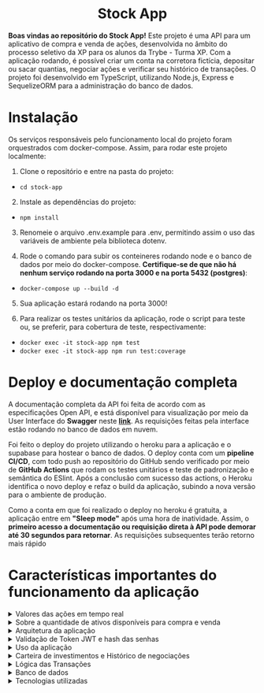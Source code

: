 <h1 align="center">
  Stock App
  <br>
</h1>

<b>Boas vindas ao repositório do Stock App!</b> Este projeto é uma API para um aplicativo de compra e venda de ações, desenvolvida no âmbito do processo seletivo da XP para os alunos da Trybe - Turma XP. Com a aplicação rodando, é possível criar um conta na corretora fictícia, depositar ou sacar quantias, negociar ações e verificar seu histórico de transações. O projeto foi desenvolvido em TypeScript, utilizando Node.js, Express e SequelizeORM para a administração do banco de dados.  

# Instalação

Os serviços responsáveis pelo funcionamento local do projeto foram orquestrados com docker-compose. Assim, para rodar este projeto localmente:

1. Clone o repositório e entre na pasta do projeto:
  - `cd stock-app`

2. Instale as dependências do projeto:

  - `npm install`

3. Renomeie o arquivo .env.example para .env, permitindo assim o uso das variáveis de ambiente pela biblioteca dotenv.

4. Rode o comando para subir os conteineres rodando node e o banco de dados por meio do docker-compose. <b>Certifique-se de que não há nenhum serviço rodando na porta 3000 e na porta 5432 (postgres)</b>:

  - `docker-compose up --build -d`

5. Sua aplicação estará rodando na porta 3000!


6. Para realizar os testes unitários da aplicação, rode o script para teste ou, se preferir, para cobertura de teste, respectivamente:

  - `docker exec -it stock-app npm test`
  - `docker exec -it stock-app npm run test:coverage`


# Deploy e documentação completa

A documentação completa da API foi feita de acordo com as especificações Open API, e está disponível para visualização por meio da User Interface do <b>Swagger</b> neste <b>[link](https://andrewerk-stock-app.herokuapp.com/docs/)</b>. As requisições feitas pela interface estão rodando no banco de dados em nuvem.

Foi feito o deploy do projeto utilizando o heroku para a aplicação e o supabase para hostear o banco de dados. O deploy conta com um <b>pipeline CI/CD</b>, com todo push ao repositório do GitHub sendo verificado por meio de <b>GitHub Actions</b> que rodam os testes unitários e teste de padronização e semântica do ESlint. Após a conclusão com sucesso das actions, o Heroku identifica o novo deploy e refaz o build da aplicação, subindo a nova versão para o ambiente de produção.

Como a conta em que foi realizado o deploy no heroku é gratuita, a aplicação entre em <b>"Sleep mode"</b> após uma hora de inatividade. Assim, o <b>primeiro acesso a documentação ou requisição direta à API pode demorar até 30 segundos para retornar</b>. As requisições subsequentes terão retorno mais rápido

# Características importantes do funcionamento da aplicação

<details>
  <summary>Valores das ações em tempo real</summary><br />

O sistema consome uma API externa, o [Finnhub](https://finnhub.io/), para obter os valores atualizados das ações. Assim, duas variáveis de ambiente são importantes para essa configuração. A variável API_TOKEN é um <b>token pessoal gratuíto</b>, feito apenas para o contexto desse projeto, e está sendo disponibilizada aqui para permitir o teste da aplicação. No entanto, <b>ressalta-se que disponibilizar esse tipo de informação em um repositório público não é uma boa prática e está sendo feito apenas por ser a única opção de manter o funcionamento apropriado da aplicação</b>.

A outra variável importante é a EXTERNAL_API. no arquivo de exemplo .env ela vai configurada como "true", o que significa que o sistema estará consumindo informações da API externa. Caso ocorra algum problema com a API externa, os endpoints do tipo GET para /stocks não irão retornar o currentValue da ação. Nesse caso, para ser possível testar a aplicação, <b>a variável EXTERNAL_API deverá ser trocada para "false"</b> e o projeto irá utilizar um arquivo de backup para manter o sistema em funcionamento. Nesse caso, as únicas ações que poderão ser pesquisadas ou compradas são as que constam no arquivo "/utils/mainStocks".
</details>

<details>
  <summary>Sobre a quantidade de ativos disponíveis para compra e venda</summary><br />

Como não foi disponibilizada um banco ou API específica para a realização deste projeto, foi feito um metodo simples de randomização da quantidade de ações disponíveis na corretora para a venda. Este método, disponível no arquivo /src/utils/randomQuantity.ts é chamado pela camada de serviços "StockService".

A randomização de quantidade de ativos de uma ação em específica é realizada <b>apenas uma vez depois do banco ser inicializado</b>, no momento em que esta ação é passada como parâmetro para o método getStock pela primeira vez (este método é chamado quando uma ação é pesquisada ou comprada). As próximas vezes em que este método  for chamado com a mesma ação, ele<b> não irá sobrescrever a quantidade de ativos gerada e inserida no banco de dados anteriormente</b>. Ou seja, uma vez que a aplicação é inicializada com o banco resetado e a ação da XP é pesquisada por meio do endpoint /stocks, se for gerado um número aleatório de 100 ativos da XP, essa será a quantidade que poderá ser negociada.
</details>

<details>
  <summary>Arquitetura da aplicação</summary><br />

A API foi construída utilizando a arquitetura <b>MSC - Model, Service e Controller</b>. 

A camada de <b>controller</b> é reponsável por receber a requisição dos routers, extrair as informações que vem com a requisição (parâmetros e corpo da requisição), chamar os métodos da camada de service com os parâmetros recebidos, e retornar a resposta aos routers.

A camada de <b>service</b> é resposável por solicitar as informações do banco de dados e pela validação e aplicação das regras de negócio. Por exemplo, um cliente não pode comprar uma ação se não tiver dinheiro em conta suficiente ou se a corretora não tiver ações disponíveis. Assim, a camada de service irá gerar uma exceção que será retornada na requisição com o motivo de ter sido gerada. A camada de service <b> também é responsável por solicitar informações para a API externa utilizada (arquivo stockApiService)</b>

Por fim, a camada de <b>Model</b> é responsável pela administração do banco de dados. Para este projeto, foi utilizado o Sequelize, ORM de Node.js para o gerenciamento de bancos de dados relacionais, como o Postgres e o SQL. A configuração deste projeto utiliza o postgres, que pode ser hosteado gratuitamente pelo [Supabase](https://supabase.com/) em nuvem.

Em cada camada existem arquivos responsáveis pelo "eixo" do sistema: users, login, conta(account), carteira de investimentos(investmentPortfoli0), histórico de transações(trade) e ações (stocks).

O Projeto também possui <b>middlewares</b>, que avaliam as requisições antes de chegar nos controladores. Os middlewares têm a função de:  validar o corpo das requisições com a biblioteca [Joi](https://joi.dev/api/) e gerar exceções, caso necessário; manipulação de erros e exceções, tanto geradas propositalmente quanto do sistema; validação do token enviado na requisição.


</details>

<details>
  <summary>Validação de Token JWT e hash das senhas</summary><br />

O projeto utiliza, para autorizar requisições, o <b>Token JWT</b>. A biblioteca permite que seja gerado um token, que envia em seu payload informações pré selecionadas. Nesse caso, o payload do corpo carrega o id da pessoa usuária e o email. Esse token é expirado 50 minutos após ser gerado, durante login ou quando um usuário é criado no sistema. <b>Todas as rotas, exceto a de login e criar usuário</b>, necessitam que seja enviado um token para ser autorizada e também para passar ao backend as informações de qual pessoa usuária está realizando a requisição. O token deve ser enviado nos headers, na chave "authorization".

Além do token JWT, a senha cadastrada pela pessoa usuária passar por um <b>algorítmo de Hash</b> antes de ser armazenada no banco de dados. Esse algorítmo, proveniente da biblioteca <b>bcrypt</b>, é aplicado no UserModel e verificado quando a pessoa usuária faz login na camada de loginService.
</details>

<details>
  <summary>Uso da aplicação</summary><br />

Com o intuito de <b>melhorar a usabilidade do sistema e facilitar as requisições de um possível frontend</b> à aplicação, algumas alterações foram feitas na estrutura do corpo das requisições. 

O desafio solicitava inicialmente que fosse enviado no corpo das requisições do tipo post o código do usuário, na compra e venda de ações. <b>Ao invés de enviar essa informação pelo body da requisição, essa informação está sendo enviada no payload do toke</b>n. Assim, a informação é enviada criptografada e melhora o uso da aplicação.

Outra alteração foi a do <b>código do ativo</b>. Essa informação consta no sistema como <b>"symbol"</b>, e equivale o símbolo oficial da ação. Por exemplo, o símbolo de ações da Apple é "AAPL". Assim, as ações são identificadas no banco de dados e requisições por este símbolo, para facilitar a pesquisa da pessoa usuária com um termo padronizado mundialmente e não exclusivo do sistema. Como consequência, o <b>código do ativo solicitado inicilamente como um integer é uma string neste sistema</b>.

</details>

<details>
  <summary>Carteira de investimentos e Histórico de negociações</summary><br />


O funcionamento da carteira de investimentos dos usuários está baseada nos arquivos do tipo <b>InvestmentPortfolio</b>. Para cada ação que uma pessoa usuária tiver, independente do numero de ativos, haverá um "id". Por exemplo, na carteira de investimentos de uma pessoa usuária pode ter ações da Apple, com 50 ativos e "id" igual a 1, e ações da XP, com 50 ativos e "id" 2, enquanto outra pessoa usuária pode ter 40 ativos da Apple e o "id" igual a 3. Ou seja, este id identifica a combinação pessoa usuária com ação específica.<b> É importante não confundir esse "id" com o código do ativo mencionado na especificação do desafio</b>, uma vez que este é substituido pela variável "symbol". 

<b>Toda negociação de ativos fica registrada no banco de dados</b>, identificado por um id da transação. Este registro mantém a quantidade negociada, o valor da ação no momento da negociação, o tipo de negociação (compra ou venda), data, e o "portfolioId" (identificação da ação na carteira de investimentos da pessoa usuária).

</details>

<details>
  <summary>Lógica das Transações</summary><br />


Quando é solicitada a compra de uma ação, a seguinte sequência de ações ocorre:

1 - A função getStock do stockApiService é chamada para a consulta do valor atual da ação na API externa;

2 - É inicializada uma Transaction do sequelize: tudo que ocorrer no escopo dessa transação será desfeito caso alguma das funções chamadas lance alguma exceção;

3 - Dentro da transaction: tenta realizar uma operação de saque da conta. Se não houver a quantia suficiente, lançará uma exceção;

4 - Dentro da transaction: tenta retirar esses ativos da corretora. Se a corretora não possuir ativos suficiente, lançará uma exceção;

5 - Dentro da transaction: atualiza o numero de ativos ou cria um novo registro na carteira de investimentos;

6 - Se nenhum erro for lançado dentro da transaction, é feito o <b>"commit"</b> das alterações no banco de dados;

7 - Por fim, é registrada a movimentação na tabela de negociações (TradeModel)

</details>

<details>
  <summary>Banco de dados</summary><br />


O Diagrama Entidade Relacionamento na sequência ilustra a estrutura do banco de dados da aplicação.

<img src="./er-diagram.png" alt="Diagrama Entidade Relacionamento" width="800">

</details>

<details>
  <summary>Tecnologias utilizadas</summary><br />


As tecnologias utilizadas neste projeto foram:

- TypeScript;
- Express;
- Node.js;
- Sequelize e biblioteca auxiliar sequelize-typescript;
- Postgres;
- Docker e docker-compose;
- Joi (para validações);
- bcrypt para o hash da senha no banco de dados;
- JWT para o token de autorização das requisições;
- Mocha, Chai, Sinon, Supertest para os testes unitários;
- nyc para cobertura de testes;



</details>
